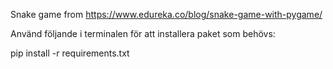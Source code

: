 Snake game from
https://www.edureka.co/blog/snake-game-with-pygame/

Använd följande i terminalen för att installera paket som behövs:

pip install -r requirements.txt
